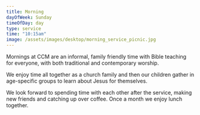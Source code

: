 ```yaml
---
title: Morning
dayOfWeek: Sunday
timeOfDay: day
type: service
time: "10:15am"
image: /assets/images/desktop/morning_service_picnic.jpg
---
```

Mornings at CCM are an informal, family friendly time with Bible teaching for everyone, with both traditional and contemporary worship.

We enjoy time all together as a church family and then our children gather in age-specific groups to learn about Jesus for themselves.

We look forward to spending time with each other after the service, making new friends and catching up over coffee. Once a month we enjoy lunch together.
